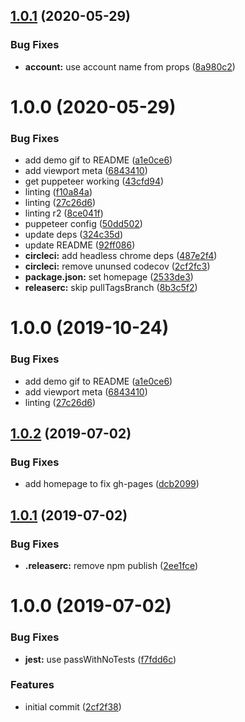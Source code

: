 ## [1.0.1](https://github.com/etclabscore/sig.tools-test-dapp/compare/1.0.0...1.0.1) (2020-05-29)


### Bug Fixes

* **account:** use account name from props ([8a980c2](https://github.com/etclabscore/sig.tools-test-dapp/commit/8a980c2471bac638fa948ec1f0805c27b3214396))

# 1.0.0 (2020-05-29)


### Bug Fixes

* add demo gif to README ([a1e0ce6](https://github.com/etclabscore/sig.tools-test-dapp/commit/a1e0ce6dd7c0d44e46e41faaf52b7e45b8623ce9))
* add viewport meta ([6843410](https://github.com/etclabscore/sig.tools-test-dapp/commit/68434105895ea915c3aa4204c8827801d3a5d7bc))
* get puppeteer working ([43cfd94](https://github.com/etclabscore/sig.tools-test-dapp/commit/43cfd94b92e09d0fa47c7cab1dede3eacba72a70))
* linting ([f10a84a](https://github.com/etclabscore/sig.tools-test-dapp/commit/f10a84a7b9c021a9573319b4444ac9b4baec2a6a))
* linting ([27c26d6](https://github.com/etclabscore/sig.tools-test-dapp/commit/27c26d6fa744910a0c53789b0f020a7870053925))
* linting r2 ([8ce041f](https://github.com/etclabscore/sig.tools-test-dapp/commit/8ce041f16a522e74d0aface886951c55e23bbbfd))
* puppeteer config ([50dd502](https://github.com/etclabscore/sig.tools-test-dapp/commit/50dd5020295a4b03583516ab3634ac23ce4aed87))
* update deps ([324c35d](https://github.com/etclabscore/sig.tools-test-dapp/commit/324c35d929575b8227b9ec469fb7138004899cad))
* update README ([92ff086](https://github.com/etclabscore/sig.tools-test-dapp/commit/92ff086a05002746fe0794b347a37694cedd192b))
* **circleci:** add headless chrome deps ([487e2f4](https://github.com/etclabscore/sig.tools-test-dapp/commit/487e2f4abcfa387910726c4d83b31ec88d3e188b))
* **circleci:** remove ununsed codecov ([2cf2fc3](https://github.com/etclabscore/sig.tools-test-dapp/commit/2cf2fc31dae0cc2b51ff01e5958ec03056a3dc1c))
* **package.json:** set homepage ([2533de3](https://github.com/etclabscore/sig.tools-test-dapp/commit/2533de383d0f64c0ad326117480c3a636226d439))
* **releaserc:** skip pullTagsBranch ([8b3c5f2](https://github.com/etclabscore/sig.tools-test-dapp/commit/8b3c5f29f6e144e5fe0013dd8e75042b7de0329c))

# 1.0.0 (2019-10-24)


### Bug Fixes

* add demo gif to README ([a1e0ce6](https://github.com/etclabscore/pristine-typescript-react-material-ui/commit/a1e0ce6dd7c0d44e46e41faaf52b7e45b8623ce9))
* add viewport meta ([6843410](https://github.com/etclabscore/pristine-typescript-react-material-ui/commit/68434105895ea915c3aa4204c8827801d3a5d7bc))
* linting ([27c26d6](https://github.com/etclabscore/pristine-typescript-react-material-ui/commit/27c26d6fa744910a0c53789b0f020a7870053925))

## [1.0.2](https://github.com/etclabscore/pristine-typescript-react/compare/1.0.1...1.0.2) (2019-07-02)


### Bug Fixes

* add homepage to fix gh-pages ([dcb2099](https://github.com/etclabscore/pristine-typescript-react/commit/dcb2099))

## [1.0.1](https://github.com/etclabscore/pristine-typescript-react/compare/1.0.0...1.0.1) (2019-07-02)


### Bug Fixes

* **.releaserc:** remove npm publish ([2ee1fce](https://github.com/etclabscore/pristine-typescript-react/commit/2ee1fce))

# 1.0.0 (2019-07-02)


### Bug Fixes

* **jest:** use passWithNoTests ([f7fdd6c](https://github.com/etclabscore/pristine-typescript-react/commit/f7fdd6c))


### Features

* initial commit ([2cf2f38](https://github.com/etclabscore/pristine-typescript-react/commit/2cf2f38))
